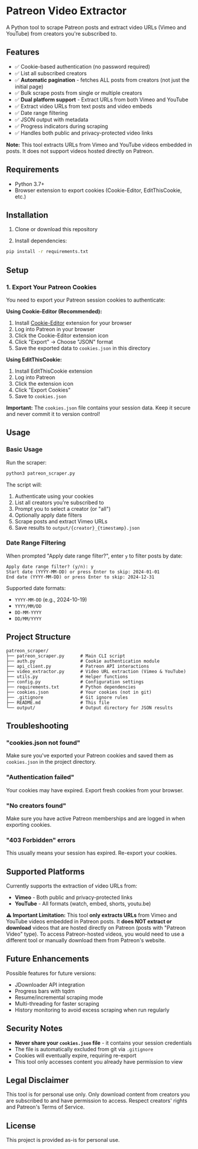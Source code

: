 # Patreon Video Extractor

A Python tool to scrape Patreon posts and extract video URLs (Vimeo and YouTube) from creators you're subscribed to.

## Features

- ✅ Cookie-based authentication (no password required)
- ✅ List all subscribed creators
- ✅ **Automatic pagination** - fetches ALL posts from creators (not just the initial page)
- ✅ Bulk scrape posts from single or multiple creators
- ✅ **Dual platform support** - Extract URLs from both Vimeo and YouTube
- ✅ Extract video URLs from text posts and video embeds
- ✅ Date range filtering
- ✅ JSON output with metadata
- ✅ Progress indicators during scraping
- ✅ Handles both public and privacy-protected video links

**Note:** This tool extracts URLs from Vimeo and YouTube videos embedded in posts. It does not support videos hosted directly on Patreon.

## Requirements

- Python 3.7+
- Browser extension to export cookies (Cookie-Editor, EditThisCookie, etc.)

## Installation

1. Clone or download this repository

2. Install dependencies:
```bash
pip install -r requirements.txt
```

## Setup

### 1. Export Your Patreon Cookies

You need to export your Patreon session cookies to authenticate:

**Using Cookie-Editor (Recommended):**
1. Install [Cookie-Editor](https://cookie-editor.com/) extension for your browser
2. Log into Patreon in your browser
3. Click the Cookie-Editor extension icon
4. Click "Export" → Choose "JSON" format
5. Save the exported data to `cookies.json` in this directory

**Using EditThisCookie:**
1. Install EditThisCookie extension
2. Log into Patreon
3. Click the extension icon
4. Click "Export Cookies"
5. Save to `cookies.json`

**Important:** The `cookies.json` file contains your session data. Keep it secure and never commit it to version control!

## Usage

### Basic Usage

Run the scraper:
```bash
python3 patreon_scraper.py
```

The script will:
1. Authenticate using your cookies
2. List all creators you're subscribed to
3. Prompt you to select a creator (or "all")
4. Optionally apply date filters
5. Scrape posts and extract Vimeo URLs
6. Save results to `output/{creator}_{timestamp}.json`

### Date Range Filtering

When prompted "Apply date range filter?", enter `y` to filter posts by date:

```
Apply date range filter? (y/n): y
Start date (YYYY-MM-DD) or press Enter to skip: 2024-01-01
End date (YYYY-MM-DD) or press Enter to skip: 2024-12-31
```

Supported date formats:
- `YYYY-MM-DD` (e.g., 2024-10-19)
- `YYYY/MM/DD`
- `DD-MM-YYYY`
- `DD/MM/YYYY`

## Project Structure

```
patreon_scraper/
├── patreon_scraper.py      # Main CLI script
├── auth.py                 # Cookie authentication module
├── api_client.py           # Patreon API interactions
├── video_extractor.py      # Video URL extraction (Vimeo & YouTube)
├── utils.py                # Helper functions
├── config.py               # Configuration settings
├── requirements.txt        # Python dependencies
├── cookies.json            # Your cookies (not in git)
├── .gitignore              # Git ignore rules
├── README.md               # This file
└── output/                 # Output directory for JSON results
```

## Troubleshooting

### "cookies.json not found"
Make sure you've exported your Patreon cookies and saved them as `cookies.json` in the project directory.

### "Authentication failed"
Your cookies may have expired. Export fresh cookies from your browser.

### "No creators found"
Make sure you have active Patreon memberships and are logged in when exporting cookies.

### "403 Forbidden" errors
This usually means your session has expired. Re-export your cookies.

## Supported Platforms

Currently supports the extraction of video URLs from:
- **Vimeo** - Both public and privacy-protected links
- **YouTube** - All formats (watch, embed, shorts, youtu.be)

**⚠️ Important Limitation:**
This tool **only extracts URLs** from Vimeo and YouTube videos embedded in Patreon posts. It **does NOT extract or download** videos that are hosted directly on Patreon (posts with "Patreon Video" type). To access Patreon-hosted videos, you would need to use a different tool or manually download them from Patreon's website.

## Future Enhancements

Possible features for future versions:
- JDownloader API integration
- Progress bars with tqdm
- Resume/incremental scraping mode
- Multi-threading for faster scraping
- History monitoring to avoid excess scraping when run regularly

## Security Notes

- **Never share your `cookies.json` file** - it contains your session credentials
- The file is automatically excluded from git via `.gitignore`
- Cookies will eventually expire, requiring re-export
- This tool only accesses content you already have permission to view

## Legal Disclaimer

This tool is for personal use only. Only download content from creators you are subscribed to and have permission to access. Respect creators' rights and Patreon's Terms of Service.

## License

This project is provided as-is for personal use.
